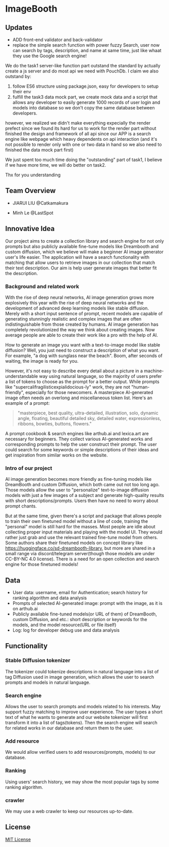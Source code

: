 # ImageBooth

## Updates
* ADD front-end validator and back-validator
* replace the simple search function with power fuzzy Search, user now can search by tags, description, and name at same time, just like whaat they use the Google search engine!


We do the task1 server-like function part outstand the standard by actually create a js server and do most api we need with PouchDb.
I claim we also outstand by:
1. follow ES6 structure using package.json, easy for developers to setup their env
2. fulfill the task3 data mock part, we create mock data and a script that allows any developer to easily generate 1000 records of user login and models into database so we don't copy the same database between developers.

however, we realized we didn't make everything expecially the render prefect since we found its hard for us to work for the render part without finished the design and framework of all api since our APP is a search engine like webpage which heavy dependents on api interaction (and it's not possible to render only with one or two data in hand so we also need to finished the data mock part first)

We just spent too much time doing the "outstanding" part of task1, I believe if we have more time, we will do better on task2.

Thx for you understanding

## Team Overview

- JIARUI LIU @Catkamakura
<!-- - Changhyo Shon @changhyoshon100 -->
- Minh Le @LastSpot
<!-- - Kaitlyn Nguyen @kaitlynnguye -->

## Innovative Idea

Our project aims to create a collection library and search engine for not only prompts but also publicly available fine-tune models like Dreambooth and custom diffusion, which we believe will make a beginner AI image generator user's life easier. The application will have a search functionality with matching that allow users to retrieve images in our collection that match their text description. Our aim is help user generate images that better fit the description.

### Background and related work

With the rise of deep neural networks, AI image generation grows more explosively this year with the rise of deep neural networks and the development of advanced deep learning models like stable diffusion. Merely with a short input sentence of prompt, recent models are capable of generating stunningly realistic and complex images that are often indistinguishable from those created by humans. AI image generation has completely revolutionized the way we think about creating images. Now average people are able to create their work like a pro with the help of AI.

How to generate an image you want with a text-to-image model like stable diffusion? Well, you just need to construct a description of what you want. For example, "a dog with sunglass near the beach". Boom, after seconds of waiting, the image is ready for you.

However, it's not easy to describe every detail about a picture in a machine-understandable way using natural language, so the majority of users prefer a list of tokens to choose as the prompt for a better output. While prompts like "supercalifragilisticexpialidocious-ly" work, they are not "human-friendly", especially for those newcomers. A masterpiece AI-generated image often needs an overlong and miscellaneous token list. Here's an example of a prompt:

> "masterpiece, best quality, ultra-detailed, illustration, solo, dynamic angle, floating, beautiful detailed sky, detailed water, expressionless, ribbons, bowties, buttons, flowers."

A prompt cookbook & search engines like arthub.ai and lexica.art are necessary for beginners. They collect various AI-generated works and corresponding prompts to help the user construct their prompt. The user could search for some keywords or simple descriptions of their ideas and get inspiration from similar works on the website.

### Intro of our project

AI image generation becomes more friendly as fine-tuning models like DreamBooth and custom Diffusion, which both came out not too long ago. Those models allow the user to "personalize" text-to-image diffusion models with just a few images of a subject and generate high-quality results with short descriptions/prompts. Users then have no need to worry about prompt chants.

But at the same time, given there's a script and package that allows people to train their own finetuned model without a line of code, training the "personal" model is still hard for the masses. Most people are idle about collecting proper input materials and playing with the model UI. They would rather just grab and use the relevant trained fine-tune model from others. Some authors share their finetuned models on concept library like https://huggingface.co/sd-dreambooth-library, but more are shared in a small range via discord/telegram server(though those models are under CC-BY-NC 4.0 license). There is a need for an open collection and search engine for those finetuned models!

## Data

- User data: username, email for Authentication; search history for ranking algorithm and data analysis
- Prompts of selected AI-generated image: prompt with the image, as it is on arthub.ai
- Publicly available fine-tuned models(or URL of them) of DreamBooth, custom Diffusion, and etc.: short description or keywords for the models, and the model resource(URL or file itself)
- Log: log for developer debug use and data analysis

## Functionality

### Stable Diffusion tokenizer

The tokenizer could tokenize descriptions in natural language into a list of tag Diffusion used in image generation, which allows the user to search prompts and models in natural language.

### Search engine

Allows the user to search prompts and models related to his interests. May support fuzzy matching to improve user experience.
The user types a short text of what he wants to generate and our website tokenizer will first transform it into a list of tags(tokens). Then the search engine will search for related works in our database and return them to the user.

### Add resource

We would allow verified users to add resources(prompts, models) to our database.

### Ranking

Using users' search history, we may show the most popular tags by some ranking algorithm.

### crawler

We may use a web crawler to keep our resources up-to-date.

## License

[MIT License](https://opensource.org/licenses/MIT)
